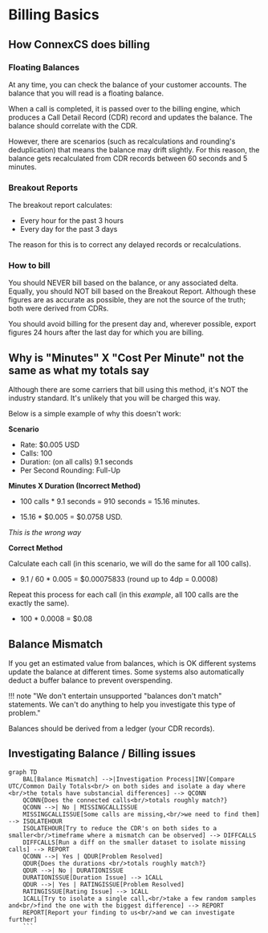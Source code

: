 # Billing Basics

## How ConnexCS does billing

### Floating Balances

At any time, you can check the balance of your customer accounts. The balance that you will read is a floating balance.

When a call is completed, it is passed over to the billing engine, which produces a Call Detail Record (CDR) record and updates the balance. The balance should correlate with the CDR.

However, there are scenarios (such as recalculations and rounding's deduplication) that means the balance may drift slightly. For this reason, the balance gets recalculated from CDR records between 60 seconds and 5 minutes.

### Breakout Reports

The breakout report calculates:

* Every hour for the past 3 hours
* Every day for the past 3 days

The reason for this is to correct any delayed records or recalculations.

### How to bill

You should NEVER bill based on the balance, or any associated delta. Equally, you should NOT bill based on the Breakout Report. Although these figures are as accurate as possible, they are not the source of the truth; both were derived from CDRs.

You should avoid billing for the present day and, wherever possible, export figures 24 hours after the last day for which you are billing.

## Why is "Minutes" X "Cost Per Minute" not the same as what my totals say

Although there are some carriers that bill using this method, it's NOT the industry standard. It's unlikely that you will be charged this way.

Below is a simple example of why this doesn't work:

**Scenario**

* Rate: $0.005 USD
* Calls: 100
* Duration: (on all calls) 9.1 seconds
* Per Second Rounding: Full-Up

**Minutes X Duration (Incorrect Method)**

* 100 calls * 9.1 seconds = 910 seconds = 15.16 minutes.
  
* 15.16 * $0.005 = $0.0758 USD.

*This is the wrong way*

**Correct Method**

Calculate each call (in this scenario, we will do the same for all 100 calls).

* 9.1 / 60 * 0.005 =  $0.00075833 (round up to 4dp = 0.0008)

Repeat this process for each call (in this *example*, all 100 calls are the exactly the same).

* 100 * 0.0008 = $0.08

## Balance Mismatch

If you get an estimated value from balances, which is OK different systems update the balance at different times. Some systems also automatically deduct a buffer balance to prevent overspending.

!!! note "We don't entertain unsupported "balances don't match" statements. We can't do anything to help you investigate this type of problem."

Balances should be derived from a ledger (your CDR records).

## Investigating Balance / Billing issues

```mermaid
graph TD
    BAL[Balance Mismatch] -->|Investigation Process|INV[Compare UTC/Common Daily Totals<br/> on both sides and isolate a day where <br/>the totals have substancial differences] --> QCONN
    QCONN{Does the connected calls<br/>totals roughly match?}
    QCONN -->| No | MISSINGCALLISSUE
    MISSINGCALLISSUE[Some calls are missing,<br/>we need to find them] --> ISOLATEHOUR
    ISOLATEHOUR[Try to reduce the CDR's on both sides to a smaller<br/>timeframe where a mismatch can be observed] --> DIFFCALLS
    DIFFCALLS[Run a diff on the smaller dataset to isolate missing calls] --> REPORT
    QCONN -->| Yes | QDUR[Problem Resolved]
    QDUR{Does the durations <br/>totals roughly match?}
    QDUR -->| No | DURATIONISSUE
    DURATIONISSUE[Duration Issue] --> 1CALL
    QDUR -->| Yes | RATINGISSUE[Problem Resolved]
    RATINGISSUE[Rating Issue] --> 1CALL
    1CALL[Try to isolate a single call,<br/>take a few random samples and<br/>find the one with the biggest difference] --> REPORT
    REPORT[Report your finding to us<br/>and we can investigate further]
    ```
